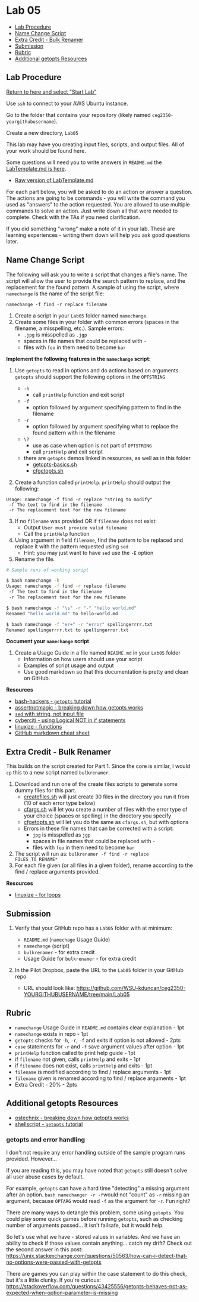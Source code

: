 # Lab 05

- [Lab Procedure](#Lab-Procedure)
- [Name Change Script](#Name-Change-Script)
- [Extra Credit - Bulk Renamer](#Extra-Credit---Bulk-Renamer)
- [Submission](#Submission)
- [Rubric](#Rubric)
- [Additional getopts Resources](#Additional-getopts-Resources)

## Lab Procedure

[Return to here and select "Start Lab"](https://awsacademy.instructure.com/courses/36184/modules/items/3080473)

Use `ssh` to connect to your AWS Ubuntu instance.

Go to the folder that contains your repository (likely named `ceg2350-yourgithubusername`).

Create a new directory, `Lab05`

This lab may have you creating input files, scripts, and output files. All of your work should be found here.

Some questions will need you to write answers in `README.md` the [LabTemplate.md is here](LabTemplate.md).

- [Raw version of LabTemplate.md](https://raw.githubusercontent.com/pattonsgirl/CEG2350/main/Labs/Lab05/LabTemplate.md)

For each part below, you will be asked to do an action or answer a question. The actions are going to be commands - you will write the command you used as "answers" to the action requested. You are allowed to use multiple commands to solve an action. Just write down all that were needed to complete. Check with the TAs if you need clarification.

If you did something "wrong" make a note of it in your lab. These are learning experiences - writing them down will help you ask good questions later.

## Name Change Script

The following will ask you to write a script that changes a file's name.  The script will allow the user to provide the search pattern to replace, and the replacement for the found pattern.  A sample of using the script, where `namechange` is the name of the script file:

```
namechange -f find -r replace filename
```

1. Create a script in your `Lab05` folder named `namechange`. 
2. Create some files in your folder with common errors (spaces in the filename, a misspelling, etc.).  Sample errors:
   - `.jpg` is misspelled as `.jgp`
   - spaces in file names that could be replaced with `-`
   - files with `foo` in them need to become `bar`

**Implement the following features in the `namechange` script:**

1. Use `getopts` to read in options and do actions based on arguments. `getopts` should support the following options in the `OPTSTRING`

   - `-h`
     - call `printHelp` function and exit script
   - `-f`
     - option followed by argument specifying pattern to find in the filename
   - `-r`
     - option followed by argument specifying what to replace the found pattern with in the filename
   - `\?`
     - use as case when option is not part of `OPTSTRING`
     - call `printHelp` and exit script
   - there are `getopts` demos linked in resources, as well as in this folder
     - [getopts-basics.sh](getopts-basics.sh)
     - [cfgetopts.sh](cfgetopts.sh)

2. Create a function called `printHelp`. `printHelp` should output the following:

```
Usage: namechange -f find -r replace "string to modify"
 -f The text to find in the filename
 -r The replacement text for the new filename
```

3. If no `filename` was provided OR if `filename` does not exist:
   - Output `User must provide valid filename`
   - Call the `printHelp` function
4. Using argument in field `filename`, find the pattern to be replaced and replace it with the pattern requested using `sed`
   - Hint: you may just want to have `sed` use the `-E` option
5. Rename the file.

```sh
# Sample runs of working script

$ bash namechange -h
Usage: namechange -f find -r replace filename
 -f The text to find in the filename
 -r The replacement text for the new filename

$ bash namechange -f "\s" -r "-" "hello world.md"
Renamed "hello world.md" to hello-world.md

$ bash namechange -f "er+" -r "error" spellingerrrr.txt
Renamed spellingerrrr.txt to spellingerror.txt
```

**Document your `namechange` script**

1. Create a Usage Guide in a file named `README.md` in your `Lab05` folder
   - Information on how users should use your script
   - Examples of script usage and output
   - Use good markdown so that this documentation is pretty and clean on GitHub.

**Resources**
- [bash-hackers - `getopts` tutorial](https://wiki.bash-hackers.org/howto/getopts_tutorial)
- [assertnotmagic - breaking down how getopts works](https://www.assertnotmagic.com/2019/03/08/bash-advanced-arguments/)
- [`sed` with string, not input file](https://stackoverflow.com/questions/13055889/sed-with-literal-string-not-input-file)
- [cyberciti - using Logical NOT in if statements](https://bash.cyberciti.biz/guide/Logical_Not_!)
- [linuxize - functions](https://linuxize.com/post/bash-functions/)
- [GitHub markdown cheat sheet](https://github.com/adam-p/markdown-here/wiki/Markdown-Cheatsheet)

## Extra Credit - Bulk Renamer

This builds on the script created for Part 1. Since the core is similar, I would `cp` this to a new script named `bulkrenamer`.

1. Download and run one of the create files scripts to generate some dummy files for this part.
   - [createfiles.sh](createfiles.sh) will just create 30 files in the directory you run it from (10 of each error type below)
   - [cfargs.sh](cfargs.sh) will let you create a number of files with the error type of your choice (spaces or spelling) in the directory you specify
   - [cfgetopts.sh](cfgetopts.sh) will let you do the same as `cfargs.sh`, but with options
   - Errors in these file names that can be corrected with a script:
     - `jpg` is misspelled as `jgp`
     - spaces in file names that could be replaced with `-`
     - files with `foo` in them need to become `bar`
2. The script will run as: `bulkrenamer -f find -r replace FILES_TO_RENAME*`
3. For each file given (or all files in a given folder), rename according to the find / replace arguments provided.

**Resources**
- [linuxize - for loops](https://linuxize.com/post/bash-for-loop/)

## Submission

1. Verify that your GitHub repo has a `Lab05` folder with at minimum:

   - `README.md` (`namechage` Usage Guide)
   - `namechange` (script)
   - `bulkrenamer` - for extra credit
   - Usage Guide for `bulkrenamer` - for extra credit

2. In the Pilot Dropbox, paste the URL to the `Lab05` folder in your GitHub repo
   - URL should look like: https://github.com/WSU-kduncan/ceg2350-YOURGITHUBUSERNAME/tree/main/Lab05

## Rubric

- `namechange` Usage Guide in `README.md` contains clear explanation - 1pt
- `namechange` exists in repo - 1pt
- `getopts` checks for `-h`, `-r`, `-f` and exits if option is not allowed - 2pts
- `case` statements for `-r` and `-f` save argument values after option - 1pt
- `printHelp` function called to print help guide - 1pt
- if `filename` not given, calls `printHelp` and exits - 1pt
- if `filename` does not exist, calls `printHelp` and exits - 1pt
- `filename` is modified according to find / replace arguments - 1pt
- `filename` given is renamed according to find / replace arguments - 1pt
- Extra Credit - 20% - 2pts

## Additional getopts Resources

- [ostechnix - breaking down how getopts works](https://ostechnix.com/parse-arguments-in-bash-scripts-using-getopts/)
- [shellscript - `getopts` tutorial](https://www.shellscript.sh/tips/getopts/)

### getopts and error handling

I don't not require any error handling outside of the sample program runs provided. However...

If you are reading this, you may have noted that `getopts` still doesn't solve all user abuse cases by default.

For example, `getopts` can have a hard time "detecting" a missing argument after an option. `bash namechanger -r -f​` would not "count" as `-r` missing an argument, because `OPTARG` would read `-f` as the argument for `-r`. Fun right?

There are many ways to detangle this problem, some using `getopts`. You could play some quick games before running `getopts`, such as checking number of arguments passed... It isn't failsafe, but it would help.

So let's use what we have - stored values in variables. And we have an ability to check if those values contain anything... catch my drift? Check out the second answer in this post: https://unix.stackexchange.com/questions/50563/how-can-i-detect-that-no-options-were-passed-with-getopts

There are games you can play within the case statement to do this check, but it's a little clunky. If you're curious: https://stackoverflow.com/questions/43425556/getopts-behaves-not-as-expected-when-option-parameter-is-missing
